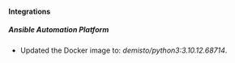 #### Integrations
##### Ansible Automation Platform
- Updated the Docker image to: *demisto/python3:3.10.12.68714*.
